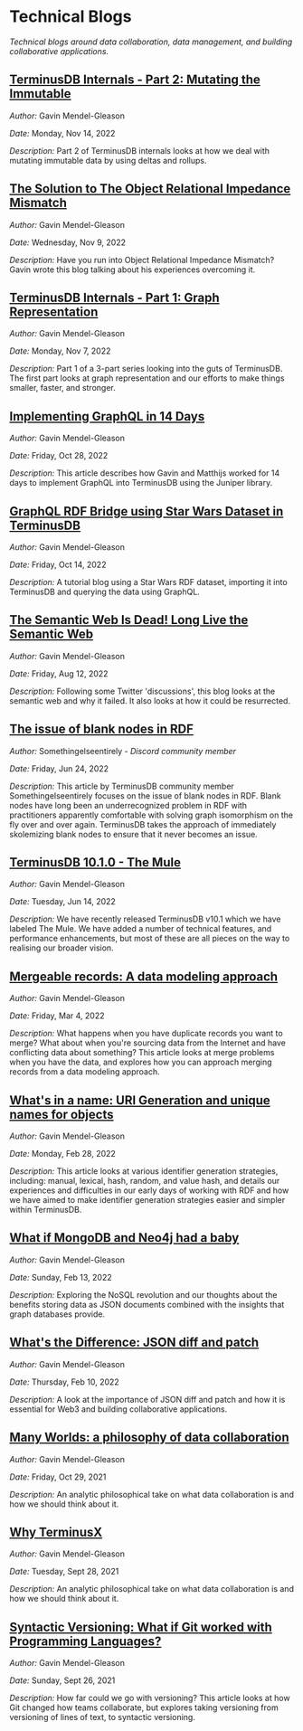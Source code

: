# Technical Blogs
*Technical blogs around data collaboration, data management, and building collaborative applications.*

## [TerminusDB Internals - Part 2: Mutating the Immutable](https://terminusdb.com/blog/terminusdb-internals-2/)
*Author:* Gavin Mendel-Gleason

*Date:* Monday, Nov 14, 2022

*Description:*
Part 2 of TerminusDB internals looks at how we deal with mutating immutable data by using deltas and rollups.

## [The Solution to The Object Relational Impedance Mismatch](https://terminusdb.com/blog/object-relational-impedance-mismatch/)
*Author:* Gavin Mendel-Gleason

*Date:* Wednesday, Nov 9, 2022

*Description:*
Have you run into Object Relational Impedance Mismatch? Gavin wrote this blog talking about his experiences overcoming it.

## [TerminusDB Internals - Part 1: Graph Representation](https://terminusdb.com/blog/terminusdb-internals/)
*Author:* Gavin Mendel-Gleason

*Date:* Monday, Nov 7, 2022

*Description:*
Part 1 of a 3-part series looking into the guts of TerminusDB. The first part looks at graph representation and our efforts to make things smaller, faster, and stronger.

## [Implementing GraphQL in 14 Days](https://terminusdb.com/blog/implement-graphql-in-fourteen-days/)
*Author:* Gavin Mendel-Gleason

*Date:* Friday, Oct 28, 2022

*Description:*
This article describes how Gavin and Matthijs worked for 14 days to implement GraphQL into TerminusDB using the Juniper library.

## [GraphQL RDF Bridge using Star Wars Dataset in TerminusDB](https://terminusdb.com/blog/graphql-rdf-bridge-using-star-wars-dataset/)
*Author:* Gavin Mendel-Gleason

*Date:* Friday, Oct 14, 2022

*Description:*
A tutorial blog using a Star Wars RDF dataset, importing it into TerminusDB and querying the data using GraphQL.

## [The Semantic Web Is Dead! Long Live the Semantic Web](https://terminusdb.com/blog/the-semantic-web-is-dead/)
*Author:* Gavin Mendel-Gleason

*Date:* Friday, Aug 12, 2022

*Description:*
Following some Twitter 'discussions', this blog looks at the semantic web and why it failed. It also looks at how it could be resurrected.

## [The issue of blank nodes in RDF](https://github.com/terminusdb/technical-blogs/blob/main/blogs/blank_nodes_in_rdf.md)
*Author:* Somethingelseentirely - *Discord community member*

*Date:* Friday, Jun 24, 2022

*Description:*
This article by TerminusDB community member Somethingelseentirely focuses on the issue of blank nodes in RDF. Blank nodes have long been an underrecognized problem in RDF with practitioners apparently comfortable with solving graph isomorphism on the fly over and over again. TerminusDB takes the approach of immediately skolemizing blank nodes to ensure that it never becomes an issue.

## [TerminusDB 10.1.0 - The Mule](https://github.com/terminusdb/technical-blogs/blob/main/blogs/terminusdb-10.1.0-the-mule.md)
*Author:* Gavin Mendel-Gleason

*Date:* Tuesday, Jun 14, 2022

*Description:*
We have recently released TerminusDB v10.1 which we have labeled The Mule. We have added a number of technical features, and performance enhancements, but most of these are all pieces on the way to realising our broader vision.

## [Mergeable records: A data modeling approach](https://github.com/terminusdb/technical-blogs/blob/main/blogs/mergeable_records.md)
*Author:* Gavin Mendel-Gleason

*Date:* Friday, Mar 4, 2022

*Description:*
What happens when you have duplicate records you want to merge? What about when you're sourcing data from the Internet and have conflicting data about something? This article looks at merge problems when you have the data, and explores how you can approach merging records from a data modeling approach. 

## [What's in a name: URI Generation and unique names for objects](https://github.com/terminusdb/technical-blogs/blob/main/blogs/whats_in_a_name.md)
*Author:* Gavin Mendel-Gleason

*Date:* Monday, Feb 28, 2022

*Description:*
This article looks at various identifier generation strategies, including: manual, lexical, hash, random, and value hash, and details our experiences and difficulties in our early days of working with RDF and how we have aimed to make identifier generation strategies easier and simpler within TerminusDB. 

## [What if MongoDB and Neo4j had a baby](./blogs/mongo_neo4j_terminusx.md)
*Author:* Gavin Mendel-Gleason

*Date:* Sunday, Feb 13, 2022

*Description:*
Exploring the NoSQL revolution and our thoughts about the benefits storing data as JSON documents combined with the insights that  graph databases provide. 

## [What's the Difference: JSON diff and patch](./blogs/json_diff_and_patch.md)
*Author:* Gavin Mendel-Gleason

*Date:* Thursday, Feb 10, 2022

*Description:*
A look at the importance of JSON diff and patch and how it is essential for Web3 and building collaborative applications. 

## [Many Worlds: a philosophy of data collaboration](./blogs/many_worlds.md)
*Author:* Gavin Mendel-Gleason

*Date:* Friday, Oct 29, 2021

*Description:*
An analytic philosophical take on what data collaboration is and how we should think about it.

## [Why TerminusX](./blogs/why_terminusx.md)
*Author:* Gavin Mendel-Gleason

*Date:* Tuesday, Sept 28, 2021

*Description:*
An analytic philosophical take on what data collaboration is and how we should think about it.

## [Syntactic Versioning: What if Git worked with Programming Languages?](./blogs/syntactic_versioning.md)
*Author:* Gavin Mendel-Gleason

*Date:* Sunday, Sept 26, 2021

*Description:*
How far could we go with versioning? This article looks at how Git changed how teams collaborate, but explores taking versioning from versioning of lines of text, to syntactic versioning.
